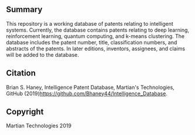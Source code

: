 Summary
---

This repository is a working database of patents relating to intelligent systems. Currently, the database contains patents relating to deep learning, reinforcement learning, quantum computing, and k-means clustering. The database includes the patent number, title, classification numbers, and abstracts of the patents. In later editions, inventors, assignees, and claims will be added to the database.

Citation
---
Brian S. Haney, Intelligence Patent Database, Martian's Technologies, GitHub (2019)https://github.com/Bhaney44/Intelligence_Database.

Copyright
---
Martian Technologies 2019
